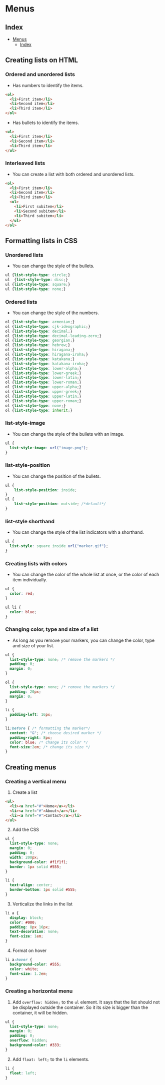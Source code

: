 <!-- markdownlint-disable MD029 -->
# Menus

## Index

- [Menus](#menus)
  - [Index](#index)

## Creating lists on HTML

### Ordered and unordered lists

- Has numbers to identify the items.

~~~html
<ol>
  <li>First item</li>
  <li>Second item</li>
  <li>Third item</li>
</ol>
~~~

- Has bullets to identify the items.

~~~html
<ul>
  <li>First item</li>
  <li>Second item</li>
  <li>Third item</li>
</ul>
~~~

### Interleaved lists

- You can create a list with both ordered and unordered lists.

~~~html
<ol>
  <li>First item</li>
  <li>Second item</li>
  <li>Third item</li>
  <ul>
    <li>First subitem</li>
    <li>Second subitem</li>
    <li>Third subitem</li>
  </ul>
</ol>
~~~

## Formatting lists in CSS

### Unordered lists

- You can change the style of the bullets.

~~~css
ul {list-style-type: circle;}
ul  {list-style-type: disc;}
ul {list-style-type: square;}
ul {list-style-type: none;}
~~~

### Ordered lists

- You can change the style of the numbers.

~~~css
ol {list-style-type: armenian;}
ol {list-style-type: cjk-ideographic;}
ol {list-style-type: decimal;}
ol {list-style-type: decimal-leading-zero;}
ol {list-style-type: georgian;}
ol {list-style-type: hebrew;}
ol {list-style-type: hiragana;}
ol {list-style-type: hiragana-iroha;}
ol {list-style-type: katakana;}
ol {list-style-type: katakana-iroha;}
ol {list-style-type: lower-alpha;}
ol {list-style-type: lower-greek;}
ol {list-style-type: lower-latin;}
ol {list-style-type: lower-roman;}
ol {list-style-type: upper-alpha;}
ol {list-style-type: upper-greek;}
ol {list-style-type: upper-latin;}
ol {list-style-type: upper-roman;}
ol {list-style-type: none;}
ol {list-style-type: inherit;}
~~~

### list-style-image

- You can change the style of the bullets with an image.

~~~css
ul {
  list-style-image: url("image.png");
}
~~~

### list-style-position

- You can change the position of the bullets.

~~~css
ul {
    list-style-position: inside;
}
ul {
    list-style-position: outside; /*default*/
}
~~~

### list-style shorthand

- You can change the style of the list indicators with a shorthand.

~~~css
ul {
  list-style: square inside url("marker.gif");
}
~~~

### Creating lists with colors

- You can change the color of the whole list at once, or the color of each item individually.

~~~css
ul {
  color: red;
}

ul li {
  color: blue;
}
~~~

### Changing color, type and size of a list

- As long as you remove your markers, you can change the color, type and size of your list.

~~~css
ul {
  list-style-type: none; /* remove the markers */
  padding: 0;
  margin: 0;
}

ol {
  list-style-type: none; /* remove the markers */
  padding: 20px;
  margin: 0;
}

li { 
  padding-left: 16px; 
}

li:before { /* formatting the marker*/
  content: "&"; /* choose desired marker */
  padding-right: 8px;
  color: blue; /* change its color */
  font-size:2em; /* change its size */
}
~~~

## Creating menus

### Creating a vertical menu

1. Create a list

~~~html
<ul>
  <li><a href="#">Home</a></li>
  <li><a href="#">About</a></li>
  <li><a href="#">Contact</a></li>
</ul>
~~~

2. Add the CSS

~~~css
ul {
  list-style-type: none;
  margin: 0;
  padding: 0;
  width: 200px;
  background-color: #f1f1f1;
  border: 1px solid #555;
}

li {
  text-align: center;
  border-bottom: 1px solid #555;
}
~~~

3. Verticalize the links in the list

~~~css
li a {
  display: block;
  color: #000;
  padding: 8px 16px;
  text-decoration: none;
  font-size: 1em;
}
~~~

4. Format on hover

~~~css
li a:hover {
  background-color: #555;
  color: white;
  font-size: 1.2em;
}
~~~

### Creating a horizontal menu

1. Add `overflow: hidden;` to the `ul` element. It says that the list should not be displayed outside the container. So it its size is bigger than the container, it will be hidden.

~~~css
ul {
  list-style-type: none;
  margin: 0;
  padding: 0;
  overflow: hidden;
  background-color: #333;
}
~~~

2. Add `float: left;` to the `li` elements.

~~~css
li {
  float: left;
}
~~~
